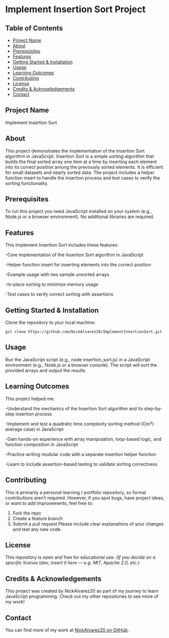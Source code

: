 # Implement Insertion Sort Project
## Table of Contents
- [Project Name](#project-name)
- [About](#about)
- [Prerequisites](#prerequisites)
- [Features](#features)
- [Getting Started & Installation](#getting-started--installation)
- [Usage](#usage)
- [Learning Outcomes](#learning-outcomes)
- [Contributing](#contributing)
- [License](#license)
- [Credits & Acknowledgements](#credits--acknowledgements)
- [Contact](#contact)
## Project Name
Implement Insertion Sort
## About
This project demonstrates the implementation of the Insertion Sort algorithm in JavaScript. Insertion Sort is a simple sorting algorithm that builds the final sorted array one item at a time by inserting each element into its correct position among the previously sorted elements. It is efficient for small datasets and nearly sorted data. The project includes a helper function insert to handle the insertion process and test cases to verify the sorting functionality.
## Prerequisites
To run this project you need JavaScript installed on your system (e.g., Node.js or a browser environment). No additional libraries are required.
## Features
This Implement Insertion Sort includes these features:

-Core implementation of the Insertion Sort algorithm in JavaScript

-Helper function insert for inserting elements into the correct position

-Example usage with two sample unsorted arrays

-In-place sorting to minimize memory usage

-Test cases to verify correct sorting with assertions

## Getting Started & Installation
Clone the repository to your local machine: 

`git clone https://github.com/NickAlvarez20/ImplementInsertionSort.git`
## Usage
Run the JavaScript script (e.g., node insertion_sort.js) in a JavaScript environment (e.g., Node.js or a browser console). The script will sort the provided arrays and output the results
## Learning Outcomes
This project helped me:

-Understand the mechanics of the Insertion Sort algorithm and its step-by-step insertion process

-Implement and test a quadratic time complexity sorting method (O(n²) average case) in JavaScript

-Gain hands-on experience with array manipulation, loop-based logic, and function composition in JavaScript

-Practice writing modular code with a separate insertion helper function

-Learn to include assertion-based testing to validate sorting correctness

## Contributing
This is primarily a personal learning / portfolio repository, so formal contributions aren’t required. However, if you spot bugs, have project ideas, or want to add improvements, feel free to:
1. Fork the repo
2. Create a feature branch
3. Submit a pull request Please include clear explanations of your changes and test any new code.
## License
This repository is open and free for educational use.
*(If you decide on a specific license later, insert it here — e.g. MIT, Apache 2.0, etc.)*
## Credits & Acknowledgements
This project was created by NickAlvarez20 as part of my journey to learn JavaScript programming. Check out my other repositories to see more of my work!
## Contact
You can find more of my work at [NickAlvarez20 on GitHub](https://github.com/NickAlvarez20).
